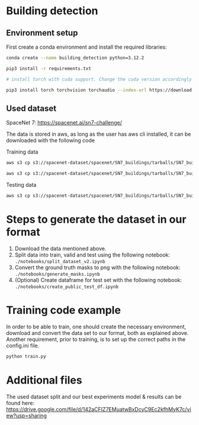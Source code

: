 # Building detection

## Environment setup

First create a conda environment and install the required libraries:
```bash
conda create --name building_detection python=3.12.2

pip3 install -r requirements.txt

# install torch with cuda support. Change the cuda version accordingly to the local setup

pip3 install torch torchvision torchaudio --index-url https://download.pytorch.org/whl/cu118
```

## Used dataset
SpaceNet 7: https://spacenet.ai/sn7-challenge/

The data is stored in aws, as long as the user has aws cli installed, it can be downloaded with the following code

Training data 
```bash
aws s3 cp s3://spacenet-dataset/spacenet/SN7_buildings/tarballs/SN7_buildings_train.tar.gz . 

aws s3 cp s3://spacenet-dataset/spacenet/SN7_buildings/tarballs/SN7_buildings_train_csvs.tar.gz . 
```

Testing data
```bash
aws s3 cp s3://spacenet-dataset/spacenet/SN7_buildings/tarballs/SN7_buildings_test_public.tar.gz . 
```


# Steps to generate the dataset in our format
1. Download the data mentioned above.
1. Split data into train, valid and test using the following notebook: `./notebooks/split_dataset_v2.ipynb`
1. Convert the ground truth masks to png with the following notebook: `./notebooks/generate_masks.ipynb`
1. (Optional) Create dataframe for test set with the following notebook: `./notebooks/create_public_test_df.ipynb`


# Training code example
In order to be able to train, one should create the necessary environment, download and convert the data set to our format, both as explained above. Another requirement, prior to training, is to set up the correct paths in the config.ini file.
```bash
python train.py
```

# Additional files
The used dataset split and our best experiments model & results can be found here: https://drive.google.com/file/d/142aCFIZ7EMuatwBxDcyC9Ec2kfhMyK7c/view?usp=sharing